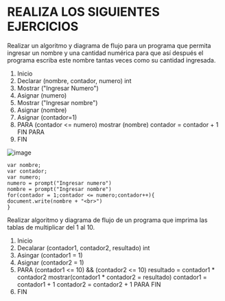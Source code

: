 # REALIZA LOS SIGUIENTES EJERCICIOS

Realizar un algoritmo y diagrama de flujo para un programa que permita ingresar un nombre y una cantidad numérica para que así después el programa escriba este nombre tantas veces como su cantidad ingresada.

  1. Inicio
  2. Declarar (nombre, contador, numero) int
  5. Mostrar ("Ingresar Numero")
  6. Asignar (numero)
  7. Mostrar ("Ingresar nombre")
  8. Asignar (nombre)
  9. Asignar (contador=1)
  10. PARA (contador <= numero) mostrar (nombre) contador = contador + 1 FIN PARA
  11. FIN

![image](https://user-images.githubusercontent.com/85717673/159536301-a085bb8f-09d3-45cd-bf46-5df894bd5254.png)

    var nombre;
    var contador;
    var numero;
    numero = prompt("Ingresar numero")
    nombre = prompt("Ingresar nombre")
    for(contador = 1;contador <= numero;contador++){
    document.write(nombre + "<br>")
    }

Realizar algoritmo y diagrama de flujo de un programa que imprima las tablas de multiplicar del 1 al 10.

  1. Inicio
  2. Decalarar (contador1, contador2, resultado) int
  3. Asingar (contador1 = 1)
  4. Asignar (contador2 = 1)
  5. PARA (contador1 <= 10) && (contador2 <= 10) resultado = contador1 * contador2 mostrar(contador1 * contador2 = resultado) contador1 = contador1 + 1 contador2 = contador2 + 1 PARA FIN
  6. FIN



